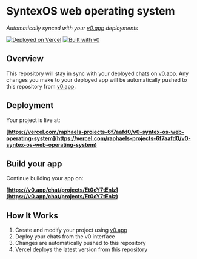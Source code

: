 # SyntexOS web operating system

*Automatically synced with your [v0.app](https://v0.app) deployments*

[![Deployed on Vercel](https://img.shields.io/badge/Deployed%20on-Vercel-black?style=for-the-badge&logo=vercel)](https://vercel.com/raphaels-projects-6f7aafd0/v0-syntex-os-web-operating-system)
[![Built with v0](https://img.shields.io/badge/Built%20with-v0.app-black?style=for-the-badge)](https://v0.app/chat/projects/Et0oY7tEnlz)

## Overview

This repository will stay in sync with your deployed chats on [v0.app](https://v0.app).
Any changes you make to your deployed app will be automatically pushed to this repository from [v0.app](https://v0.app).

## Deployment

Your project is live at:

**[https://vercel.com/raphaels-projects-6f7aafd0/v0-syntex-os-web-operating-system](https://vercel.com/raphaels-projects-6f7aafd0/v0-syntex-os-web-operating-system)**

## Build your app

Continue building your app on:

**[https://v0.app/chat/projects/Et0oY7tEnlz](https://v0.app/chat/projects/Et0oY7tEnlz)**

## How It Works

1. Create and modify your project using [v0.app](https://v0.app)
2. Deploy your chats from the v0 interface
3. Changes are automatically pushed to this repository
4. Vercel deploys the latest version from this repository
